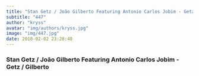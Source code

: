 ```yaml
---
title: "Stan Getz / João Gilberto Featuring Antonio Carlos Jobim - Getz / Gilberto"
subtitle: "447"
author: "kryss"
avatar: "img/authors/kryss.jpg"
image: "img/447.jpg"
date: 2018-02-02 23:28:48
---
```


### Stan Getz / João Gilberto Featuring Antonio Carlos Jobim - Getz / Gilberto
